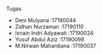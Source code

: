 Tugas 

- Deni Mulyana            :17190044
- Zidhan Nurzaman         :17190110
- Isnain Indri Adyawati   :17190024
- Yusuf Abdul Aziz        :17190098 
- M.Nirwan Mahardiana     :17190037
